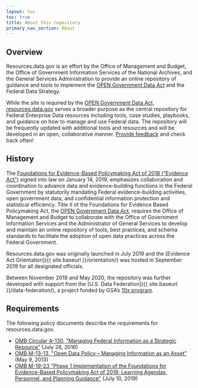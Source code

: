 ```yaml
---
layout: toc
toc: true
title: About this repository
primary_nav_section: About
---
```


## Overview

Resources.data.gov is an effort by the Office of Management and Budget, the Office of Government Information Services of the National Archives, and the General Services Administration to provide an online repository of guidance and tools to implement the [OPEN Government Data Act](https://www.congress.gov/bill/115th-congress/house-bill/1770) and the Federal Data Strategy.

While the site is required by the [OPEN Government Data Act,](https://www.congress.gov/bill/115th-congress/house-bill/1770) [resources.data.gov](https://resources.data.gov/) serves a broader purpose as the central repository for Federal Enterprise Data resources including tools, case studies, playbooks, and guidance on how to manage and use Federal data. The repository will be frequently updated with additional tools and resources and
will be developed in an open, collaborative manner. [Provide feedback](https://github.com/GSA/resources.data.gov/issues/new) and check back often!

## History

The [Foundations for Evidence-Based Policymaking Act of 2018 (“Evidence Act”)](https://uscode.house.gov/statutes/pl/115/435.pdf) signed into law on January 14, 2019, emphasizes collaboration and coordination to advance data and evidence-building functions in the Federal Government by statutorily mandating Federal evidence-building activities, open government data, and confidential information protection and statistical efficiency. Title II of the Foundations for Evidence Based Policymaking Act, the [OPEN Government Data Act](https://www.congress.gov/bill/115th-congress/house-bill/1770), requires the Office of Management and Budget to collaborate with the Office of Government Information Services and the Administrator of General Services to develop and maintain an online repository of tools, best practices, and schema standards to facilitate the adoption of open data practices across the Federal Government.

Resources.data.gov was originally launched in July 2019 and the [Evidence Act Orientation]({{ site.baseurl }}/orientation/) was hosted in September 2019 for all designated officials.

Between November 2019 and May 2020, the repository was further developed with support from the [U.S. Data Federation]({{ site.baseurl }}/data-federation/), a project funded by GSA’s [10x program](https://10x.gsa.gov/).

## Requirements

The following policy documents describe the requirements for resources.data.gov.

* [OMB Circular A-130, “Managing Federal Information as a Strategic Resource”](https://obamawhitehouse.archives.gov/sites/default/files/omb/assets/OMB/circulars/a130/a130revised.pdf) (July 28, 2016)
* [OMB M-13-13, "Open Data Policy – Managing Information as an Asset"](https://www.whitehouse.gov/sites/whitehouse.gov/files/omb/memoranda/2013/m-13-13.pdf) (May 9, 2013)
* [OMB M-19-23 "Phase 1 Implementation of the Foundations for Evidence-Based Policymaking Act of 2018: Learning Agendas, Personnel, and Planning Guidance"](https://www.whitehouse.gov/wp-content/uploads/2019/07/M-19-23.pdf) (July 10, 2019)

